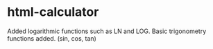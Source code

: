 # html-calculator

Added logarithmic functions such as LN and LOG.
Basic trigonometry functions added. (sin, cos, tan)
